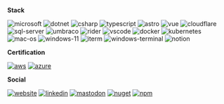 __Stack__

![microsoft](https://img.shields.io/badge/Microsoft-666666?style=for-the-badge&logo=microsoft&logoColor=white)
![dotnet](https://img.shields.io/badge/.NET-512BD4?style=for-the-badge&logo=dotnet&logoColor=white)
![csharp](https://img.shields.io/badge/C%23-239120?style=for-the-badge&logo=c-sharp&logoColor=white)
![typescript](https://img.shields.io/badge/TypeScript-007ACC?style=for-the-badge&logo=typescript&logoColor=white)
![astro](https://img.shields.io/badge/Astro-FF5D01?style=for-the-badge&logo=astro&logoColor=white)
![vue](https://img.shields.io/badge/Vue.js-35495E?style=for-the-badge&logo=vuedotjs&logoColor=4FC08D)
![cloudflare](https://img.shields.io/badge/Cloudflare-F38020?style=for-the-badge&logo=Cloudflare&logoColor=white)
![sql-server](https://img.shields.io/badge/SQL%20Server-CC2927?style=for-the-badge&logo=microsoft%20sql%20server&logoColor=white)
![umbraco](https://img.shields.io/badge/Umbraco-3544B1?style=for-the-badge&logo=umbraco&logoColor=white)
![rider](https://img.shields.io/badge/Rider-000000?style=for-the-badge&logo=Rider&logoColor=white)
![vscode](https://img.shields.io/badge/VSCode-0078D4?style=for-the-badge&logo=visual%20studio%20code&logoColor=white)
![docker](https://img.shields.io/badge/Docker-2CA5E0?style=for-the-badge&logo=docker&logoColor=white)
![kubernetes](https://img.shields.io/badge/kubernetes-326ce5.svg?&style=for-the-badge&logo=kubernetes&logoColor=white)
![mac-os](https://img.shields.io/badge/mac%20os-333333?style=for-the-badge&logo=apple&logoColor=white)
![windows-11](https://img.shields.io/badge/Windows_11-0078d4?style=for-the-badge&logo=windows-11&logoColor=white)
![iterm](https://img.shields.io/badge/iTerm2-000000?style=for-the-badge&logo=iterm2&logoColor=white)
![windows-terminal](https://img.shields.io/badge/terminal-4D4D4D?style=for-the-badge&logo=windows%20terminal&logoColor=white)
![notion](https://img.shields.io/badge/Notion-FFFFFF?style=for-the-badge&logo=notion&logoColor=black)

__Certification__

[![aws](https://img.shields.io/badge/Amazon_AWS-FF9900?style=for-the-badge&logo=amazonaws&logoColor=white)][aws_da]
[![azure](https://img.shields.io/badge/microsoft%20azure-0089D6?style=for-the-badge&logo=microsoft-azure&logoColor=white)][ms_ada]

__Social__

[![website](https://img.shields.io/badge/website-000000?style=for-the-badge&logo=About.me&logoColor=white)][website]
[![linkedin](https://img.shields.io/badge/LinkedIn-0077B5?style=for-the-badge&logo=linkedin&logoColor=white)][linkedin]
[![mastodon](https://img.shields.io/badge/Mastodon-6364FF?style=for-the-badge&logo=Mastodon&logoColor=white)][mastodon]
[![nuget](https://img.shields.io/badge/npm-CB3837?style=for-the-badge&logo=npm&logoColor=white)][nuget]
[![npm](https://img.shields.io/badge/NuGet-004880?style=for-the-badge&logo=nuget&logoColor=white)][npm]

[linkedin]: https://linkedin.com/in/ljfio
[mastodon]: https://dotnet.social/@ljfio
[website]: https://ljf.io
[nuget]: https://www.nuget.org/profiles/ljfio
[npm]: https://www.npmjs.com/~ljfio

[ms_ada]: https://www.credly.com/badges/30a3590f-d7fd-47b1-921a-2b39e709e678/public_url
[aws_da]: https://www.credly.com/badges/4a675941-3c8a-4ce8-a913-ec9b6a283581/public_url
